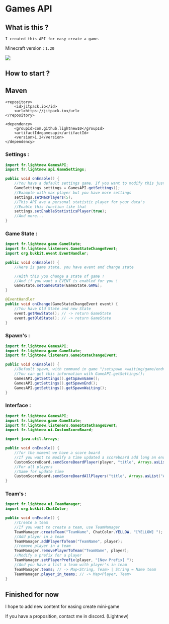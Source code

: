 # Games API

## What is this ? 
`I created this API for easy create a game.`

Minecraft version : `1.20`

[![](https://jitpack.io/v/lightnew10/gamesapi.svg)](https://jitpack.io/#lightnew10/gamesapi)

## How to start ?

## Maven

```
<repository>
    <id>jitpack.io</id>
    <url>https://jitpack.io</url>
</repository>

<dependency>
    <groupId>com.github.lightnew10</groupId>
    <artifactId>gamesapi</artifactId>
    <version>1.2</version>
</dependency>
```
### Settings :

```java
import fr.lightnew.GamesAPI;
import fr.lightnew.api.GameSettings;

public void onEnable() {
    //You have a default settings game. If you want to modify this just use 
    GameSettings settings = GamesAPI.getSettings();
    //Example with max player but you have more settings
    settings.setMaxPlayers(5);    
    //This API ave a personal statistic player for your data's
    //Enable this function like that
    settings.setEnableStatisticsPlayer(true);
    //And more...
}
```

### Game State :

```java
import fr.lightnew.game.GameState;
import fr.lightnew.listeners.GameStateChangeEvent;
import org.bukkit.event.EventHandler;

public void onEnable() {
    //Here is game state, you have event and change state

    //With this you change a state of game ! 
    //And if you want a EVENT is enabled for you !
    GameState.setGameState(GameState.GAME);
}

@EventHandler
public void onChange(GameStateChangeEvent event) {
    //You have Old State and new State
    event.getNewState(); // -> return GameState
    event.getOldState(); // -> return GameState
}
```

### Spawn's :

```java
import fr.lightnew.GamesAPI;
import fr.lightnew.game.GameState;
import fr.lightnew.listeners.GameStateChangeEvent;

public void onEnable() {
    //Default spawn, with command in game "/setspawn <waiting/game/end>
    //You can get this information with GameAPI.getSettings();
    GamesAPI.getSettings().getSpawnGame();
    GamesAPI.getSettings().getSpawnEnd();
    GamesAPI.getSettings().getSpawnWaiting();
}
```

### Interface :

```java
import fr.lightnew.GamesAPI;
import fr.lightnew.game.GameState;
import fr.lightnew.listeners.GameStateChangeEvent;
import fr.lightnew.ui.CustomScoreBoard;

import java.util.Arrays;

public void onEnable() {
    //for the moment we have a score board
    //If you want to modify a time updated a scoreboard add long an end to this method
    CustomScoreBoard.sendScoreBoardPlayer(player, "title", Arrays.asList("A ligne", "second ligne", "..."));
    //For all players
    //Same for update time
    CustomScoreBoard.sendScoreBoardAllPlayers("title", Arrays.asList("A ligne", "second ligne"));
}
```

### Team's :

```java
import fr.lightnew.ui.TeamManager;
import org.bukkit.ChatColor;

public void onEnable() {
    //Create a team
    //If you want to create a team, use TeamManager
    TeamManager.createTeam("TeamName", ChatColor.YELLOW, "[YELLOW] ");
    //Add player in a team
    TeamManager.addPlayerToTeam("TeamName", player);
    //remove player in a team
    TeamManager.removePlayerToTeam("TeamName", player);
    //Modify a prefix for a player
    TeamManager.setPlayerPrefix(player, "[New Prefix] ");
    //And you have a list a team with player's in team
    TeamManager.teams; // -> Map<String, Team> | String = Name team
    TeamManager.player_in_teams; // -> Map<Player, Team>
}
```

## Finished for now
I hope to add new content for easing create mini-game

If you have a proposition, contact me in discord. (Lightnew)
